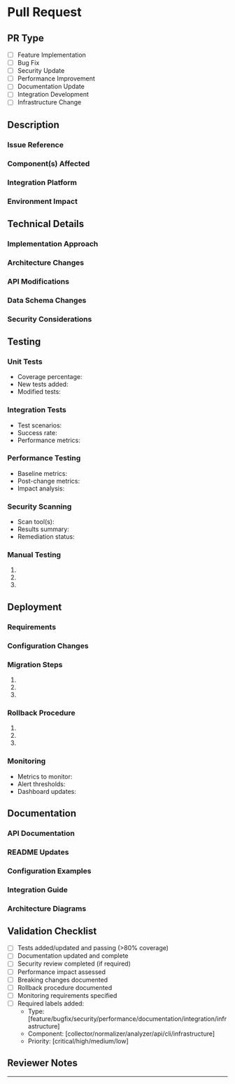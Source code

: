 # Pull Request

## PR Type
<!-- Please check the one that applies to this PR using [x] -->
- [ ] Feature Implementation
- [ ] Bug Fix
- [ ] Security Update
- [ ] Performance Improvement
- [ ] Documentation Update
- [ ] Integration Development
- [ ] Infrastructure Change

## Description
<!-- Provide a clear and concise description of the changes -->

### Issue Reference
<!-- Link to the related issue (Required) -->

### Component(s) Affected
<!-- Specify which system components are modified -->

### Integration Platform
<!-- If applicable, specify the security platform being integrated -->

### Environment Impact
<!-- Describe the impact on different environments (dev/stage/prod) -->

## Technical Details

### Implementation Approach
<!-- Describe the technical approach and design decisions -->

### Architecture Changes
<!-- Document any changes to system architecture -->

### API Modifications
<!-- List any changes to API endpoints, parameters, or responses -->

### Data Schema Changes
<!-- Detail any modifications to data structures or schemas -->

### Security Considerations
<!-- Outline security implications and mitigations -->

## Testing

### Unit Tests
<!-- Provide unit test coverage metrics -->
- Coverage percentage: 
- New tests added:
- Modified tests:

### Integration Tests
<!-- Include integration test results -->
- Test scenarios:
- Success rate:
- Performance metrics:

### Performance Testing
<!-- Document performance test results -->
- Baseline metrics:
- Post-change metrics:
- Impact analysis:

### Security Scanning
<!-- Attach security scan results -->
- Scan tool(s):
- Results summary:
- Remediation status:

### Manual Testing
<!-- Detail manual testing steps and results -->
1. 
2. 
3. 

## Deployment

### Requirements
<!-- List deployment prerequisites and dependencies -->

### Configuration Changes
<!-- Document required configuration updates -->

### Migration Steps
<!-- Provide step-by-step deployment procedure -->
1. 
2. 
3. 

### Rollback Procedure
<!-- Detail the rollback process if deployment fails -->
1. 
2. 
3. 

### Monitoring
<!-- Specify monitoring requirements and alerts -->
- Metrics to monitor:
- Alert thresholds:
- Dashboard updates:

## Documentation

### API Documentation
<!-- List updates to API documentation -->

### README Updates
<!-- Detail changes to README files -->

### Configuration Examples
<!-- Provide examples of updated configurations -->

### Integration Guide
<!-- Document changes to integration guides -->

### Architecture Diagrams
<!-- Attach updated architecture diagrams if applicable -->

## Validation Checklist
<!-- Ensure all items are checked before requesting review -->
- [ ] Tests added/updated and passing (>80% coverage)
- [ ] Documentation updated and complete
- [ ] Security review completed (if required)
- [ ] Performance impact assessed
- [ ] Breaking changes documented
- [ ] Rollback procedure documented
- [ ] Monitoring requirements specified
- [ ] Required labels added:
  - Type: [feature/bugfix/security/performance/documentation/integration/infrastructure]
  - Component: [collector/normalizer/analyzer/api/cli/infrastructure]
  - Priority: [critical/high/medium/low]

## Reviewer Notes
<!-- Special instructions or areas needing particular attention -->

---
<!-- 
Note: Security changes require security team review
Note: Infrastructure changes require DevOps team review
Note: Integration changes require integration team review
-->